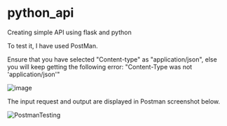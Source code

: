 # python_api
Creating simple API using flask and python

To test it, I have used PostMan.

Ensure that you have selected "Content-type" as "application/json", else you will keep getting the following error:
"Content-Type was not &#x27;application/json&#x27;"

![image](https://user-images.githubusercontent.com/64087828/180364955-794fb02c-60f8-4abe-a7e1-28b4ebdc5cb2.png)

The input request and output are displayed in Postman screenshot below.

![PostmanTesting](https://user-images.githubusercontent.com/64087828/180364827-c09c15c5-2dd8-46cc-9c43-c93a4b268fc9.JPG)
